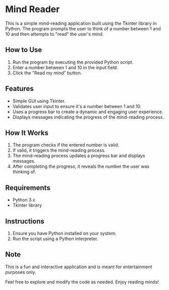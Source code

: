 # Mind Reader

This is a simple mind-reading application built using the Tkinter library in Python. The program prompts the user to think of a number between 1 and 10 and then attempts to "read" the user's mind.

## How to Use

1. Run the program by executing the provided Python script.
2. Enter a number between 1 and 10 in the input field.
3. Click the "Read my mind" button.

## Features

- Simple GUI using Tkinter.
- Validates user input to ensure it's a number between 1 and 10.
- Uses a progress bar to create a dynamic and engaging user experience.
- Displays messages indicating the progress of the mind-reading process.

## How It Works

1. The program checks if the entered number is valid.
2. If valid, it triggers the mind-reading process.
3. The mind-reading process updates a progress bar and displays messages.
4. After completing the progress, it reveals the number the user was thinking of.

## Requirements

- Python 3.x
- Tkinter library

## Instructions

1. Ensure you have Python installed on your system.
2. Run the script using a Python interpreter.

## Note

This is a fun and interactive application and is meant for entertainment purposes only.

Feel free to explore and modify the code as needed. Enjoy reading minds!
